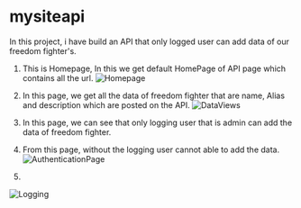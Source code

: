 # mysiteapi

In this project, i have build an API that only logged user can add data of our freedom fighter's.

1. This is Homepage, In this we get default HomePage of API page which contains all the url.
![Homepage](https://user-images.githubusercontent.com/71487002/134858622-25d7d782-931d-42fb-90ee-d410edb4ae8f.PNG)

2. In this page, we get all the data of freedom fighter that are name, Alias and description which are posted on the API.
![DataViews](https://user-images.githubusercontent.com/71487002/134858771-8f251cec-3b9f-4a9c-9600-5d11b6007720.PNG)

3. In this page, we can see that only logging user that is admin can add the data of freedom fighter.

4. From this page, without the logging user cannot able to add the data.
![AuthenticationPage](https://user-images.githubusercontent.com/71487002/134859098-aceaeef3-9648-402e-9015-cde480782f75.PNG)

5. 
![Logging](https://user-images.githubusercontent.com/71487002/134859286-874da629-7a88-4d10-a9c2-4ea88cc7ee93.PNG)
